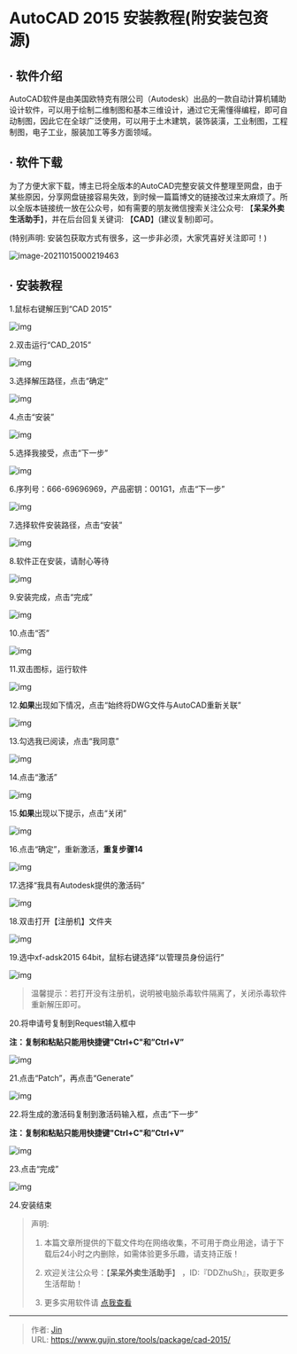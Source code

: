 # AutoCAD 2015 安装教程(附安装包资源)


## · 软件介绍
AutoCAD软件是由美国欧特克有限公司（Autodesk）出品的一款自动计算机辅助设计软件，可以用于绘制二维制图和基本三维设计，通过它无需懂得编程，即可自动制图，因此它在全球广泛使用，可以用于土木建筑，装饰装潢，工业制图，工程制图，电子工业，服装加工等多方面领域。

## · 软件下载
为了方便大家下载，博主已将全版本的AutoCAD完整安装文件整理至网盘，由于某些原因，分享网盘链接容易失效，到时候一篇篇博文的链接改过来太麻烦了。所以全版本链接统一放在公众号，如有需要的朋友微信搜索关注公众号: 【**呆呆外卖生活助手**】，并在后台回复关键词: 【**CAD**】(建议复制)即可。

(特别声明: 安装包获取方式有很多，这一步非必须，大家凭喜好关注即可！)

![image-20211015000219463](https://img.gujin.store/img/image-20211015000219463.png)

## · 安装教程

1.鼠标右键解压到“CAD 2015”

![img](https://img.gujin.store/img/v2-22b7b9272964d2f02f414e594a4f8463_720w.png)

2.双击运行“CAD_2015”

![img](https://img.gujin.store/img/v2-7fea902a686d776244ea56b8d2014dff_720w.png)

3.选择解压路径，点击“确定”

![img](https://img.gujin.store/img/v2-4b23df3b00cddc74b9c8759f5b30c727_720w.png)

4.点击“安装”

![img](https://img.gujin.store/img/v2-f87d74e0ac65df005649ec301413f225_720w.png)

5.选择我接受，点击“下一步”

![img](https://img.gujin.store/img/v2-d94f8f7977e20b2969291ee666d5676c_720w.png)

6.序列号：666-69696969，产品密钥：001G1，点击“下一步”

![img](https://img.gujin.store/img/v2-1225fdc32a0f331871a5201e212062fb_720w.png)

7.选择软件安装路径，点击“安装”

![img](https://img.gujin.store/img/v2-ae4641b451ebb69c15d3eea46daa4c2a_720w.png)

8.软件正在安装，请耐心等待

![img](https://img.gujin.store/img/v2-085a73b47ca537276f7baae20984f0fc_720w.png)

9.安装完成，点击“完成”

![img](https://img.gujin.store/img/v2-1e7127226037f1a71ae3437cc3168917_720w.png)

10.点击“否”

![img](https://img.gujin.store/img/v2-2649480751c396b2bbe639c203808aba_720w.png)

11.双击图标，运行软件

![img](https://img.gujin.store/img/v2-997fc13317729eeb93df243763737c6d_720w.png)

12.**如果**出现如下情况，点击“始终将DWG文件与AutoCAD重新关联”

![img](https://img.gujin.store/img/v2-6cc2d9d0e18e6c3334221bc8039f1923_720w.png)

13.勾选我已阅读，点击“我同意”

![img](https://img.gujin.store/img/v2-81bcbcb10fc514e0d4b59ddd706a2e78_720w.png)

14.点击“激活”

![img](https://img.gujin.store/img/v2-ab41b75e1e3cd97909ced67a8d5eb734_720w.png)

15.**如果**出现以下提示，点击“关闭”

![img](https://img.gujin.store/img/v2-c06544b32fbb3b46ba06d5f597b0d5a0_720w.png)

16.点击“确定”，重新激活，**重复步骤14**

![img](https://img.gujin.store/img/v2-d3849e43c65635784d8d1cea14078da5_720w.png)

17.选择“我具有Autodesk提供的激活码”

![img](https://img.gujin.store/img/v2-b228503d6df8ecb0fe67f679d4de3ba7_720w.png)

18.双击打开【注册机】文件夹

![img](https://img.gujin.store/img/v2-04253df682d21c596a46237bd5de23f8_720w.png)

19.选中xf-adsk2015 64bit，鼠标右键选择“以管理员身份运行”

![img](https://img.gujin.store/img/v2-b76156dfe97722a06970da9e0e8cbde9_720w.png)



> 温馨提示：若打开没有注册机，说明被电脑杀毒软件隔离了，关闭杀毒软件重新解压即可。

20.将申请号复制到Request输入框中

**注：复制和粘贴只能用快捷键"Ctrl+C"和”Ctrl+V”**

![img](https://img.gujin.store/img/v2-d4664c974a9300894c3a655a7e546e49_720w.png)

21.点击“Patch”，再点击“Generate”

![img](https://img.gujin.store/img/v2-394ddbb8ea2418e96d6cfbae18a429cf_720w.png)

22.将生成的激活码复制到激活码输入框，点击“下一步”

**注：复制和粘贴只能用快捷键"Ctrl+C"和”Ctrl+V”**

![img](https://img.gujin.store/img/v2-16e781e51f50344ae2284ba14716dd85_720w.png)

23.点击“完成”

![img](https://img.gujin.store/img/v2-a216907869df1c2785f2da8f7467bef5_720w.png)

24.安装结束




> 声明: 
>
> 1. 本篇文章所提供的下载文件均在网络收集，不可用于商业用途，请于下载后24小时之内删除，如需体验更多乐趣，请支持正版！
>
> 2. 欢迎关注公众号：【**呆呆外卖生活助手**】 ，ID:『DDZhuSh』，获取更多生活帮助！
>
> 3. 更多实用软件请  [点我查看](/tools)


---

> 作者: [Jin](https://img.gujin.store/img/favicon.ico)  
> URL: https://www.gujin.store/tools/package/cad-2015/  

